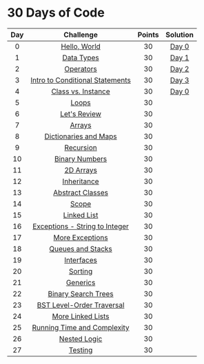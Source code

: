 # 30 Days of Code

| Day |                                                Challenge                                                | Points |                                                                                   Solution                                                                                  |
|:---:|:-------------------------------------------------------------------------------------------------------:|:------:|:---------------------------------------------------------------------------------------------------------------------------------------------------------------------------:|
|  0  | [Hello, World](https://www.hackerrank.com/challenges/30-hello-world)                                    |   30   | [Day 0](https://github.com/doganaktarr/My-HackerRank-Solutions/blob/master/30%20Days%20Of%20Code%20With%20Python/Day%200.py)                                      |
|  1  | [Data Types](https://www.hackerrank.com/challenges/30-data-types)                                       |   30   | [Day 1](https://github.com/doganaktarr/My-HackerRank-Solutions/blob/master/30%20Days%20Of%20Code%20With%20Python/Day%201.py)                                      |
|  2  | [Operators](https://www.hackerrank.com/challenges/30-operators)                                         |   30   | [Day 2](https://github.com/doganaktarr/My-HackerRank-Solutions/blob/master/30%20Days%20Of%20Code%20With%20Python/Day%202.py)                                      |
|  3  | [Intro to Conditional Statements](https://www.hackerrank.com/challenges/30-conditional-statements)      |   30   | [Day 3](https://github.com/doganaktarr/My-HackerRank-Solutions/blob/master/30%20Days%20Of%20Code%20With%20Python/Day%203.py)                                      |
|  4  | [Class vs. Instance](https://www.hackerrank.com/challenges/30-class-vs-instance)                        |   30   | [Day 0](https://github.com/doganaktarr/My-HackerRank-Solutions/blob/master/30%20Days%20Of%20Code%20With%20Python/Day%204.py)                                      |
|  5  | [Loops](https://www.hackerrank.com/challenges/30-loops)                                                 |   30   |                                   |
|  6  | [Let's Review](https://www.hackerrank.com/challenges/30-review-loop)                                    |   30   |                       |
|  7  | [Arrays](https://www.hackerrank.com/challenges/30-arrays)                                               |   30   |                                |
|  8  | [Dictionaries and Maps](https://www.hackerrank.com/challenges/30-dictionaries-and-maps)                 |   30   |             |
|  9  | [Recursion](https://www.hackerrank.com/challenges/30-recursion)                                         |   30   |                              |
|  10 | [Binary Numbers](https://www.hackerrank.com/challenges/30-binary-numbers)                               |   30   |                       |
|  11 | [2D Arrays](https://www.hackerrank.com/challenges/30-2d-arrays)                                         |   30   |                             |
|  12 | [Inheritance](https://www.hackerrank.com/challenges/30-inheritance)                                     |   30   |                             |
|  13 | [Abstract Classes](https://www.hackerrank.com/challenges/30-abstract-classes)                           |   30   |                      |
|  14 | [Scope](https://www.hackerrank.com/challenges/30-scope)                                                 |   30   |                                   |
|  15 | [Linked List](https://www.hackerrank.com/challenges/30-linked-list)                                     |   30   |                           |
|  16 | [Exceptions - String to Integer](https://www.hackerrank.com/challenges/30-exceptions-string-to-integer) |   30   |  |
|  17 | [More Exceptions](https://www.hackerrank.com/challenges/30-more-exceptions)                             |   30   |                       |
|  18 | [Queues and Stacks](https://www.hackerrank.com/challenges/30-queues-stacks)                             |   30   |                   |
|  19 | [Interfaces](https://www.hackerrank.com/challenges/30-interfaces)                                       |   30   |                              |
|  20 | [Sorting](https://www.hackerrank.com/challenges/30-sorting)                                             |   30   |                                 |
|  21 | [Generics](https://www.hackerrank.com/challenges/30-generics)                                           |   30   |                                |
|  22 | [Binary Search Trees](https://www.hackerrank.com/challenges/30-binary-search-trees)                     |   30   |                 |
|  23 | [BST Level-Order Traversal](https://www.hackerrank.com/challenges/30-binary-trees)                      |   30   |           |
|  24 | [More Linked Lists](https://www.hackerrank.com/challenges/30-linked-list-deletion)                      |   30   |                   |
|  25 | [Running Time and Complexity](https://www.hackerrank.com/challenges/30-running-time-and-complexity)     |   30   |       |
|  26 | [Nested Logic](https://www.hackerrank.com/challenges/30-nested-logic)                                   |   30   |                          |
|  27 | [Testing](https://www.hackerrank.com/challenges/30-testing)                                             |   30   |                                 |
